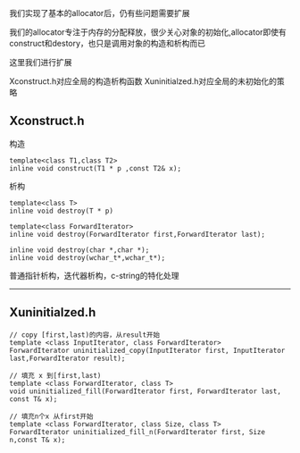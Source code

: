 我们实现了基本的allocator后，仍有些问题需要扩展

我们的allocator专注于内存的分配释放，很少关心对象的初始化,allocator即使有construct和destory，也只是调用对象的构造和析构而已

这里我们进行扩展

Xconstruct.h对应全局的构造析构函数
Xuninitialzed.h对应全局的未初始化的策略

Xconstruct.h  
---
构造
```
template<class T1,class T2>
inline void construct(T1 * p ,const T2& x);
```

析构  
```
template<class T>
inline void destroy(T * p)

template<class ForwardIterator>
inline void destroy(ForwardIterator first,ForwardIterator last);

inline void destroy(char *,char *);
inline void destroy(wchar_t*,wchar_t*);
```

普通指针析构，迭代器析构，c-string的特化处理

---
Xuninitialzed.h
---

```
// copy [first,last)的内容，从result开始
template <class InputIterator, class ForwardIterator>
ForwardIterator uninitialized_copy(InputIterator first, InputIterator last,ForwardIterator result);

// 填充 x 到[first,last)
template <class ForwardIterator, class T>
void uninitialized_fill(ForwardIterator first, ForwardIterator last, const T& x);

// 填充n个x 从first开始
template <class ForwardIterator, class Size, class T>
ForwardIterator uninitialized_fill_n(ForwardIterator first, Size n,const T& x);


```